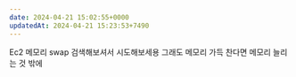 ```yaml
---
date: 2024-04-21 15:02:55+0000
updatedAt: 2024-04-21 15:23:53+7490
---
```

Ec2 메모리 swap 검색해보셔서 시도해보세용
그래도 메모리 가득 찬다면 메모리 늘리는 것 밖에